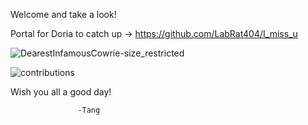 Welcome and take a look!

Portal for Doria to catch up -> https://github.com/LabRat404/I_miss_u

![DearestInfamousCowrie-size_restricted](https://user-images.githubusercontent.com/44639057/211350519-bd02d104-b2f6-46ab-9558-e6dee99264d7.gif)

![contributions](https://user-images.githubusercontent.com/44639057/211349650-c37efe6d-1707-4550-8d06-8bae55f23cee.svg)

Wish you all a good day!

                   -Tang
